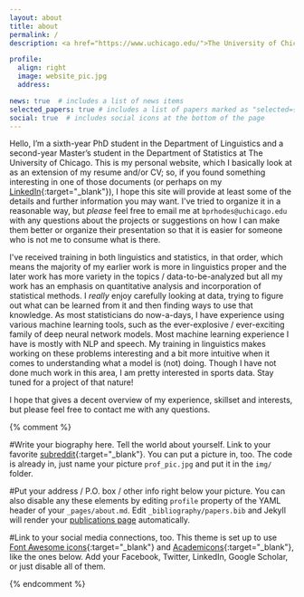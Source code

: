 ```yaml
---
layout: about
title: about
permalink: /
description: <a href="https://www.uchicago.edu/">The University of Chicago</a>. Department of Linguistics. Department of Statistics.

profile:
  align: right
  image: website_pic.jpg
  address: 

news: true  # includes a list of news items
selected_papers: true # includes a list of papers marked as "selected={true}"
social: true  # includes social icons at the bottom of the page
---
```


Hello, I’m a sixth-year PhD student in the Department of Linguistics and a second-year Master’s student in the Department of Statistics at The University of Chicago. This is my personal website, which I basically look at as an extension of my resume and/or CV; so, if you found something interesting in one of those documents (or perhaps on my [LinkedIn](https://linkedin.com/in/rhodb){:target="\_blank"}), I hope this site will provide at least some of the details and further information you may want. I've tried to organize it in a reasonable way, but *please* feel free to email me at `bprhodes@uchicago.edu` with any questions about the projects or suggestions on how I can make them better or organize their presentation so that it is easier for someone who is not me to consume what is there. 

I've received training in both linguistics and statistics, in that order, which means the majority of my earlier work is more in linguistics proper and the later work has more variety in the topics / data-to-be-analyzed but all my work has an emphasis on quantitative analysis and incorporation of statistical methods. I *really* enjoy carefully looking at data, trying to figure out what can be learned from it and then finding ways to use that knowledge. As most statisticians do now-a-days, I have experience using various machine learning tools, such as the ever-explosive / ever-exciting family of deep neural network models. Most machine learning experience I have is mostly with NLP and speech. My training in linguistics makes working on these problems interesting and a bit more intuitive when it comes to understanding what a model is (not) doing. Though I have not done much work in this area, I am pretty interested in sports data. Stay tuned for a project of that nature!

I hope that gives a decent overview of my experience, skillset and interests, but please feel free to contact me with any questions.

{% comment %}

#Write your biography here. Tell the world about yourself. Link to your favorite [subreddit](http://reddit.com){:target="\_blank"}. You can put a picture in, too. The code is already in, just name your picture `prof_pic.jpg` and put it in the `img/` folder.

#Put your address / P.O. box / other info right below your picture. You can also disable any these elements by editing `profile` property of the YAML header of your `_pages/about.md`. Edit `_bibliography/papers.bib` and Jekyll will render your [publications page](/al-folio/publications/) automatically.

#Link to your social media connections, too. This theme is set up to use [Font Awesome icons](http://fortawesome.github.io/Font-Awesome/){:target="\_blank"} and [Academicons](https://jpswalsh.github.io/academicons/){:target="\_blank"}, like the ones below. Add your Facebook, Twitter, LinkedIn, Google Scholar, or just disable all of them.

{% endcomment %}
